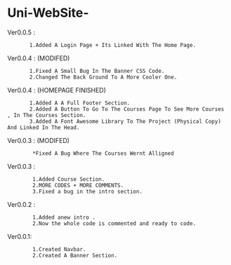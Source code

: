 # Uni-WebSite-
Ver0.0.5 : 
           
           1.Added A Login Page + Its Linked With The Home Page.
Ver0.0.4 : (MODIFED)
           
           1.Fixed A Small Bug In The Banner CSS Code.
           2.Changed The Back Ground To A More Cooler One.
           
Ver0.0.4 : (HOMEPAGE FINISHED)
           
           1.Added A A Full Footer Section.
           2.Added A Button To Go To The Courses Page To See More Courses , In The Courses Section.
           3.Added A Font Awesome Library To The Project (Physical Copy) And Linked In The Head.
           
Ver0.0.3 :  (MODIFED)

            *Fixed A Bug Where The Courses Wernt Alligned
                        
Ver0.0.3 :

            1.Added Course Section. 
            2.MORE CODES + MORE COMMENTS. 
            3.Fixed a bug in the intro section.
            
            
Ver0.0.2 :

            1.Added anew intro .
            2.Now the whole code is commented and ready to code.
            
            
Ver0.0.1: 

            1.Created Navbar.
            2.Created A Banner Section.
            
